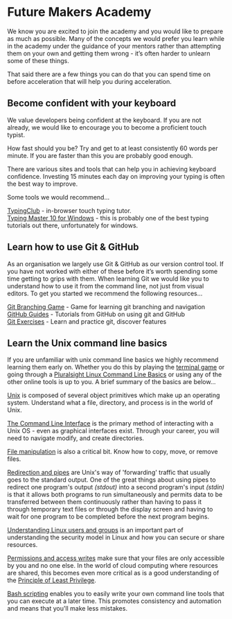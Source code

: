 # Future Makers Academy

We know you are excited to join the academy and you would like to prepare as much as possible. Many of the concepts we would prefer you learn while in the academy under the guidance of your mentors rather than attempting them on your own and getting them wrong - it’s often harder to unlearn some of these things. 

That said there are a few things you can do that you can spend time on before acceleration that will help you during acceleration.

## Become confident with your keyboard

We value developers being confident at the keyboard. If you are not already, we would like to encourage you to become a proficient touch typist.  

How fast should you be? Try and get to at least consistently 60 words per minute. If you are faster than this you are probably good enough. 

There are various sites and tools that can help you in achieving keyboard confidence. Investing 15 minutes each day on improving your typing is often the best way to improve.

Some tools we would recommend...

[TypingClub](https://www.typingclub.com/) - in-browser touch typing tutor.  
[Typing Master 10 for Windows](http://www.typingmaster.com/) - this is probably one of the best typing tutorials out there, unfortunately for windows.  

## Learn how to use Git & GitHub

As an organisation we largely use Git & GitHub as our version control tool. If you have not worked with either of these before it’s worth spending some time getting to grips with them. When learning Git we would like you to understand how to use it from the command line, not just from visual editors. To get you started we recommend the following resources...  

[Git Branching Game](http://pcottle.github.io/learnGitBranching/) - Game for learning git branching and navigation  
[GitHub Guides](https://guides.github.com/) - Tutorials from GitHub on using git and GitHub  
[Git Exercises](https://gitexercises.fracz.com/) - Learn and practice git, discover features  

## Learn the Unix command line basics

If you are unfamiliar with unix command line basics we highly recommend learning them early on. Whether you do this by playing the [terminal game](http://www.mprat.org/Terminus/) or going through a [Pluralsight Linux Command Line Basics](https://app.pluralsight.com/library/courses/linux-cli-fundamentals/table-of-contents) or using any of the other online tools is up to you. A brief summary of the basics are below...   

[Unix](http://www.ee.surrey.ac.uk/Teaching/Unix/unixintro.html) is composed of several object primitives which make up an operating system. Understand what a file, directory, and process is in the world of Unix.  

[The Command Line Interface](http://www.ee.surrey.ac.uk/Teaching/Unix/unix1.html) is the primary method of interacting with a Unix OS - even as graphical interfaces exist. Through your career, you will need to navigate modify, and create directories.  

[File manipulation](http://www.ee.surrey.ac.uk/Teaching/Unix/unix2.html) is also a critical bit. Know how to copy, move, or remove files.  

[Redirection and pipes](http://www.ee.surrey.ac.uk/Teaching/Unix/unix3.html) are Unix's way of 'forwarding' traffic that usually goes to the standard output.  One of the great things about using pipes to redirect one program's output _(stdout)_ into a second program's input _(stdin)_ is that it allows both programs to run simultaneously and permits data to be transferred between them continuously rather than having to pass it through temporary text files or through the display screen and having to wait for one program to be completed before the next program begins.  

[Understanding Linux users and groups](https://linuxacademy.com/howtoguides/posts/show/topic/12659-understanding-linux-users-and-groups) is an important part of understanding the security model in Linux and how you can secure or share resources.  

[Permissions and access writes](http://www.ee.surrey.ac.uk/Teaching/Unix/unix5.html) make sure that your files are only accessible by you and no one else. In the world of cloud computing where resources are shared, this becomes even more critical as is a good understanding of the [Principle of Least Privilege](https://digitalguardian.com/blog/what-principle-least-privilege-polp-best-practice-information-security-and-compliance).  

[Bash scripting](http://tldp.org/HOWTO/Bash-Prog-Intro-HOWTO.html) enables you to easily write your own command line tools that you can execute at a later time.  This promotes consistency and automation and means that you'll make less mistakes.  
